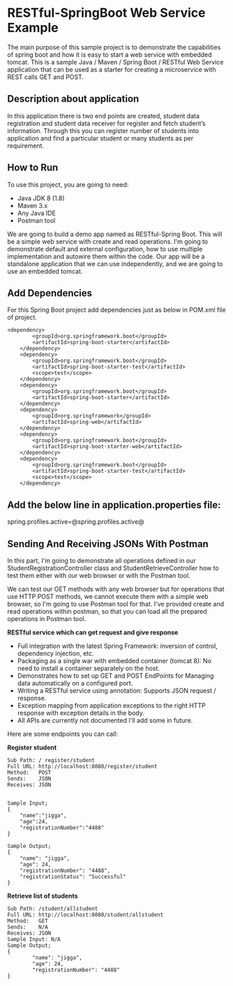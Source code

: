 # RESTful-SpringBoot Web Service Example

The main purpose of this sample project is to demonstrate the capabilities of spring boot and how it is easy to start a web service with embedded tomcat. This is a sample Java / Maven / Spring Boot / RESTful Web Service application that can be used as a starter for creating a microservice with REST calls GET and POST.

## Description about application

In this application there is two end points are created, student data registration and student data receiver for register and fetch student’s information. Through this you can register number of students into application and find a particular student or many students as per requirement.

## How to Run
To use this project, you are going to need:
* Java JDK 8 (1.8)
* Maven 3.x
* Any Java IDE
* Postman tool

We are going to build a demo app named as RESTful-Spring Boot. This will be a simple web service with create and read operations. I'm going to demonstrate default and external configuration, how to use multiple implementation and autowire them within the code. Our app will be a standalone application that we can use independently, and we are going to use an embedded tomcat.

## Add Dependencies
For this Spring Boot project add dependencies just as below in POM.xml file of project. 
```
<dependency>
        <groupId>org.springframework.boot</groupId>
        <artifactId>spring-boot-starter</artifactId>
    </dependency>
    <dependency>
        <groupId>org.springframework.boot</groupId>
        <artifactId>spring-boot-starter-test</artifactId>
        <scope>test</scope>
    </dependency>
    <dependency>
        <groupId>org.springframework.boot</groupId>
        <artifactId>spring-boot-starter</artifactId>
    </dependency>
    <dependency>
        <groupId>org.springframework</groupId>
        <artifactId>spring-web</artifactId>
    </dependency>
    <dependency>
        <groupId>org.springframework.boot</groupId>
        <artifactId>spring-boot-starter-web</artifactId>
    </dependency>
    <dependency>
        <groupId>org.springframework.boot</groupId>
        <artifactId>spring-boot-starter-test</artifactId>
        <scope>test</scope>
    </dependency>
```

## Add the below line in application.properties file:

spring.profiles.active=@spring.profiles.active@

## Sending And Receiving JSONs With Postman

In this part, I'm going to demonstrate all operations defined in our StudentRegistrationController class and StudentRetrieveController how to test them either with our web browser or with the Postman tool. 

We can test our GET methods with any web browser but for operations that use HTTP POST methods, we cannot execute them with a simple web browser, so I'm going to use Postman tool for that. I've provided create and read operations within postman, so that you can load all the prepared operations in Postman tool.

**RESTful service which can get request and give response**
* Full integration with the latest Spring Framework: inversion of control, dependency injection, etc.
* Packaging as a single war with embedded container (tomcat 8): No need to install a container separately on the host.
* Demonstrates how to set up GET and POST EndPoints for Managing data automatically on a configured port.
* Writing a RESTful service using annotation: Supports JSON request / response.
* Exception mapping from application exceptions to the right HTTP response with exception details in the body.
* All APIs are currently not documented I'll add some in future.

Here are some endpoints you can call:


**Register student** 
```
Sub Path: / register/student
Full URL: http://localhost:8080/register/student
Method:   POST
Sends:    JSON
Receives: JSON


Sample Input;
{
    "name":"jigga",
    "age":24,
    "registrationNumber":"4488"
}

Sample Output;
{
    "name": "jigga",
    "age": 24,
    "registrationNumber": "4488",
    "registrationStatus": "Successful"
}
```

**Retrieve list of students**
```
Sub Path: /student/allstudent
Full URL: http://localhost:8080/student/allstudent
Method:   GET
Sends:    N/A
Receives: JSON
Sample Input: N/A
Sample Output;
{
        "name": "jigga",
        "age": 24,
        "registrationNumber": "4488"
}
```

